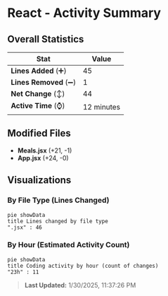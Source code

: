 # React - Activity Summary 

## Overall Statistics

| Stat                   | Value                                                             |
| ---------------------- | ----------------------------------------------------------------- |
| **Lines Added** (➕)   | 45                                          |
| **Lines Removed** (➖) | 1                                        |
| **Net Change** (↕)    | 44                |
| **Active Time** (⌚)   | 12 minutes |


## Modified Files
- **Meals.jsx** (+21, -1)
- **App.jsx** (+24, -0)

## Visualizations

### By File Type (Lines Changed)

```mermaid
pie showData
title Lines changed by file type
".jsx" : 46
```

### By Hour (Estimated Activity Count)

```mermaid
pie showData
title Coding activity by hour (count of changes)
"23h" : 11
```


> **Last Updated:** 1/30/2025, 11:37:26 PM